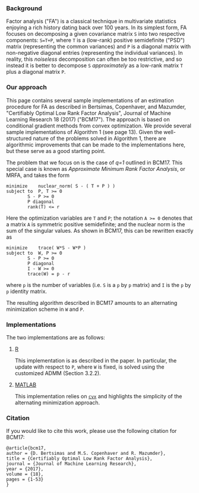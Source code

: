 ### Background

Factor analysis ("FA") is a classical technique in multivariate statistics enjoying a rich history dating back over 100 years. In its simplest form, FA focuses on decomposing a given covariance matrix `S` into two respective components: `S=T+P`, where `T` is a (low-rank) positive semidefinite ("PSD") matrix (representing the common variances) and `P` is a diagonal matrix with non-negative diagonal entries (representing the individual variances). In reality, this *noiseless* decomposition can often be too restrictive, and so instead it is better to decompose `S` *approximately* as a low-rank matrix `T` plus a diagonal matrix `P`. 

### Our approach

This page contains several sample implementations of an estimation procedure for FA as described in Bertsimas, Copenhaver, and Mazumder, "Certifiably Optimal Low Rank Factor Analysis", Journal of Machine Learning Research 18 (2017) ("BCM17"). The approach is based on conditional gradient methods from convex optimization. We provide several sample implementations of Algorithm 1 (see page 13). Given the well-structured nature of the problems solved in Algorithm 1, there are algorithmic improvements that can be made to the implementations here, but these serve as a good starting point.

The problem that we focus on is the case of *q=1* outlined in BCM17. This special case is known as *Approximate Minimum Rank Factor Analysis*, or MRFA, and takes the form
```
minimize	nuclear_norm( S - ( T + P ) )
subject to 	P, T >= 0
		S - P >= 0
		P diagonal
		rank(T) <= r
```
Here the optimization variables are `T` and `P`; the notation `A >= 0` denotes that a matrix `A` is symmetric positive semidefinite; and the nuclear norm is the sum of the singular values. As shown in BCM17, this can be rewritten exactly as
```
minimize	trace( W*S - W*P )
subject to 	W, P >= 0
		S - P >= 0
		P diagonal
		I - W >= 0
		trace(W) = p - r
```
where `p` is the number of variables (i.e. `S` is a `p` by `p` matrix) and `I` is the `p` by `p` identity matrix.


The resulting algorithm described in BCM17 amounts to an alternating minimization scheme in `W` and `P`.


### Implementations

The two implementations are as follows:

1. [R](./R/)

   This implementation is as described in the paper. In particular, the update with respect to `P`, where `W` is fixed, is solved using the customized ADMM (Section 3.2.2).


2. [MATLAB](./MATLAB/)

   This implementation relies on [`cvx`](https://cvxr.com/cvx/ "CVX") and highlights the simplicity of the alternating minimization approach.



### Citation

If you would like to cite this work, please use the following citation for BCM17:
```
@article{bcm17,
author = {D. Bertsimas and M.S. Copenhaver and R. Mazumder},
title = {Certifiably Optimal Low Rank Factor Analysis},
journal = {Journal of Machine Learning Research},
year = {2017},
volume = {18},
pages = {1-53}
}
```

